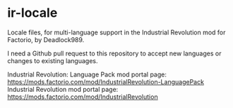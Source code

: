# ir-locale
Locale files, for multi-language support in the Industrial Revolution mod for Factorio, by Deadlock989.

I need a Github pull request to this repository to accept new languages or changes to existing languages.

Industrial Revolution: Language Pack mod portal page: https://mods.factorio.com/mod/IndustrialRevolution-LanguagePack
Industrial Revolution mod portal page: https://mods.factorio.com/mod/IndustrialRevolution
